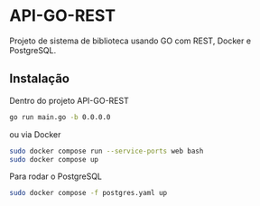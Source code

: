 
# API-GO-REST

Projeto de sistema de biblioteca usando GO com REST, Docker e PostgreSQL.



## Instalação

Dentro do projeto API-GO-REST

```bash
go run main.go -b 0.0.0.0
```

ou via Docker

```bash
sudo docker compose run --service-ports web bash
sudo docker compose up
```

Para rodar o PostgreSQL
```bash
sudo docker compose -f postgres.yaml up
```